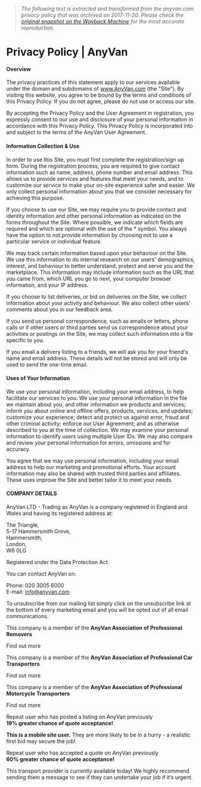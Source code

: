 > *The following text is extracted and transformed from the anyvan.com privacy policy that was archived on 2017-11-20. Please check the [original snapshot on the Wayback Machine](https://web.archive.org/web/20171120002846id_/https%3A//www.anyvan.com/privacy-policy) for the most accurate reproduction.*

# Privacy Policy | AnyVan

#### Overview

The privacy practices of this statement apply to our services available under the domain and subdomains of www.AnyVan.com (the "Site"). By visiting this website, you agree to be bound by the terms and conditions of this Privacy Policy. If you do not agree, please do not use or access our site.

By accepting the Privacy Policy and the User Agreement in registration, you expressly consent to our use and disclosure of your personal information in accordance with this Privacy Policy. This Privacy Policy is incorporated into and subject to the terms of the AnyVan User Agreement.

#### Information Collection & Use

In order to use this Site, you must first complete the registration/sign up form. During the registration process, you are required to give contact information such as name, address, phone number and email address. This allows us to provide services and features that meet your needs, and to customize our service to make your on-site experience safer and easier. We only collect personal information about you that we consider necessary for achieving this purpose.

If you choose to use our Site, we may require you to provide contact and identity information and other personal information as indicated on the forms throughout the Site. Where possible, we indicate which fields are required and which are optional with the use of the * symbol. You always have the option to not provide information by choosing not to use a particular service or individual feature.

We may track certain information based upon your behaviour on the Site. We use this information to do internal research on our users' demographics, interest, and behaviour to better understand, protect and serve you and the marketplace. This information may include information such as the URL that you came from, which URL you go to next, your computer browser information, and your IP address.

If you choose to list deliveries, or bid on deliveries on the Site, we collect information about your activity and behaviour. We also collect other users' comments about you in our feedback area.

If you send us personal correspondence, such as emails or letters, phone calls or if other users or third parties send us correspondence about your activities or postings on the Site, we may collect such information into a file specific to you.

If you email a delivery listing to a friends, we will ask you for your friend's name and email address. These details will not be stored and will only be used to send the one-time email.

#### Uses of Your Information

We use your personal information, including your email address, to help facilitate our services to you. We use your personal information in the file we maintain about you, and other information we products and services; inform you about online and offline offers, products, services, and updates; customize your experience; detect and protect us against error, fraud and other criminal activity; enforce our User Agreement; and as otherwise described to you at the time of collection. We may examine your personal information to identify users using multiple User IDs. We may also compare and review your personal information for errors, omissions and for accuracy.

You agree that we may use personal information, including your email address to help our marketing and promotional efforts. Your account information may also be shared with trusted third parties and affiliates. These uses improve the Site and better tailor it to meet your needs.

#### COMPANY DETAILS

AnyVan LTD - Trading as AnyVan is a company registered in England and Wales and having its registered address at:

The Triangle,  
5-17 Hammersmith Grove,  
Hammersmith,  
London,  
W6 0LG

Registered under the Data Protection Act.

You can contact AnyVan on:

Phone: 020 3005 6000  
E-mail: [info@anyvan.com](mailto:info@anyvan.com)

To unsubscribe from our mailing list simply click on the unsubscribe link at the bottom of every marketing email and you will be opted out of all email communications.

This company is a member of the **AnyVan Association of Professional Removers**

Find out more

This company is a member of the **AnyVan Association of Professional Car Transporters**

Find out more

This company is a member of the **AnyVan Association of Professional Motorcycle Transporters**

Find out more

Repeat user who has posted a listing on AnyVan previously  
**19% greater chance of quote acceptance!**

**This is a mobile site user.** They are more likely to be in a hurry - a realistic first bid may secure the job!

Repeat user who has accepted a quote on AnyVan previously  
**60% greater chance of quote acceptance!**

This transport provider is currently available today! We highly recommend sending them a message to see if they can undertake your job if it’s urgent.
